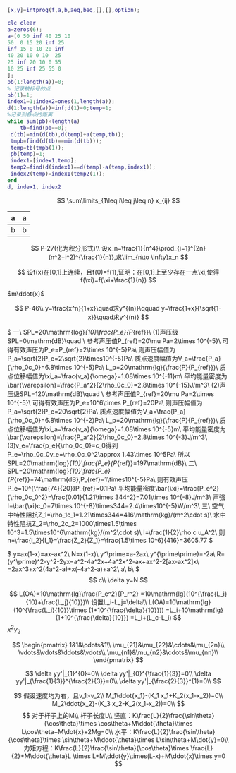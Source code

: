 <!-- <script type="text/javascript" src="http://cdn.mathjax.org/mathjax/latest/MathJax.js?config=default"></script> -->


```matlab
[x,y]=intprog(f,a,b,aeq,beq,[],[],option);
```
```matlab
clc clear
a=zeros(6);
a=[0 50 inf 40 25 10
50  0 15 20 inf 25
inf 15 0 10 20 inf
40 20 10 0 10  25
25 inf 20 10 0 55
10 25 inf 25 55 0
];
pb(1:length(a))=0;
% 记录被标号的点
pb(1)=1;
index1=1;index2=ones(1,length(a));
d(1:length(a))=inf;d(1)=0;temp=1;
%记录到各点的距离
while sum(pb)<length(a)
	tb=find(pb==0);
 d(tb)=min(d(tb),d(temp)+a(temp,tb));
 tmpb=find(d(tb)==min(d(tb)));
 temp=tb(tmpb(1));
 pb(temp)=1;
 index1=[index1,temp];
 temp2=find(d(index1)==d(temp)-a(temp,index1));
 index2(temp)=index1(temp2(1));
end
d, index1, index2
```



$$
\sum\limits_{1\leq i\leq j\leq n} x_{ij}
$$


| a   | a   |
| --- | --- |
| b   | b   |$$



$$
P-27(化为积分形式)\\
设x_n=\frac{1}{n^4}\prod_{i=1}^{2n}(n^2+i^2)^{\frac{1}{n}},求\lim_{n\to \infty}x_n
$$

$$
设f(x)在[0,1]上连续，且f(0)=f(1),证明：在[0,1]上至少存在一点\xi,使得f(\xi)=f(\xi+\frac{1}{n})
$$


$m\ddot{x}$

$$
P-46\\
y=\frac{x^n}{1+x}\quad求y^{(n)}\qquad
y=\frac{1+x}{\sqrt{1-x}}\quad求y^{(n)}
$$

$
一\\
SPL=20\mathrm{log}_{10}\frac{P_e}{P_{ref}}\\
(1)声压级SPL=0\mathrm{dB}\quad \\
参考声压值P_{ref}=20\mu Pa=2\times 10^{-5}\\
可得有效声压为P_e=P_{ref}=2\times 10^{-5}Pa\\
则声压幅值为P_a=\sqrt{2}P_e=2\sqrt{2}\times10^{-5}Pa\\
质点速度幅值为V_a=\frac{P_a}{\rho_0c_0}=6.8\times 10^{-5}Pa\\
L_p=20\mathrm{lg}(\frac{P}{P_{ref}})\\
质点位移幅值为\xi_a=\frac{v_a}{\omega}=1.08\times 10^{-11}m\\
平均能量密度为\bar{\varepsilon}=\frac{P_a^2}{2\rho_0c_0}=2.8\times 10^{-15}J/m^3\\
(2)声压级SPL=120\mathrm{dB}\quad \\
参考声压值P_{ref}=20\mu Pa=2\times 10^{-5}\\
可得有效声压为P_e=10^6\times P_{ref}=20Pa\\
则声压幅值为P_a=\sqrt{2}P_e=20\sqrt{2}Pa\\
质点速度幅值为V_a=\frac{P_a}{\rho_0c_0}=6.8\times 10^{-2}Pa\\
L_p=20\mathrm{lg}(\frac{P}{P_{ref}})\\
质点位移幅值为\xi_a=\frac{v_a}{\omega}=1.08\times 10^{-5}m\\
平均能量密度为\bar{\varepsilon}=\frac{P_a^2}{2\rho_0c_0}=2.8\times 10^{-3}J/m^3\\
(3)v_e=\frac{p_e}{\rho_0c_0}=c_0得到P_e=\rho_0c_0v_e=\rho_0c_0^2\approx 1.43\times 10^5Pa\\
所以SPL=20\mathrm{log}_{10}\frac{P_e}{P_{ref}}=197\mathrm{dB}\\
二\\
SPL=20\mathrm{log}_{10}\frac{P_e}{P_{ref}}=74\mathrm{dB},P_{ref}=1\times10^{-5}Pa\\
则有效声压P_e=10^{\frac{74}{20}}P_{ref}=0.1Pa\\
平均能量密度\bar{\xi}=\frac{P_e^2}{\rho_0c_0^2}=\frac{0.01}{1.21\times 344^2}=7.01\times 10^{-8}J/m^3\\
声强I=\bar{\xi}c_0=7\times 10^{-8}\times344=2.4\times10^{-5}W/m^3\\
三\\
空气中特性阻抗Z_1=\rho_1c_1=1.21\times344=416\mathrm{kg}/(m^2\cdot s)\\
水中特性阻抗Z_2=\rho_2c_2=1000\times1.5\times 10^3=1.5\times10^6\mathrm{kg}/(m^2\cdot s)\\
I=\frac{1}{2}\rho c u_A^2\\
则n=\frac{I_2}{I_1}=\frac{Z_2}{Z_1}=\frac{1.5\times 10^6}{416}=3605.77
$



$
y=ax(1-x)=ax-ax^2\\
N=x(1-x)\\
y^\prime=a-2ax\\
y^{\prime\prime}=-2a\\
R=(y^\prime)^2-y^2-2yx=a^2-4a^2x+4a^2x^2-ax+ax^2-2[ax-ax^2]x\\
=2ax^3+x^2(4a^2-a)+x(-4a^2-a)+a^2\\
a\\
b\\
$
$$
c\\
\delta y=N
$$


$$
L(OA)=10\mathrm{lg}\frac{P_e^2}{P_r^2}
=10\mathrm{lg}(10^{\frac{L_i}{10}+\frac{L_j}{10}})\\
设置L_i-L_j=\delta\\
L(OA)=10\mathrm{lg}(10^{\frac{L_i}{10}}\times (1+10^{\frac{\delta}{10}}))
=L_i+10\mathrm{lg}(1+10^{\frac{\delta}{10}})
=L_i+(L_c-L_i)
$$
$x^2y_2$

$$
\begin{pmatrix}
	1&1&\cdots&1\\
	\mu_{21}&\mu_{22}&\cdots&\mu_{2n}\\
	\vdots&\vdots&\ddots&\vdots\\
	\mu_{n1}&\mu_{n2}&\cdots&\mu_{nn}\\
\end{pmatrix}
$$

$$
\delta yy'|_{1}^{0}=0\\
\delta yy'|_{0}^{\frac{1}{3}}=0\\
\delta yy'|_{\frac{1}{3}}^{\frac{2}{3}}=0\\
\delta yy'|_{\frac{2}{3}}^{1}=0\\
$$




$$
假设速度均为右，且v_1>v_2\\
M_1\ddot{x_1}-(K_1 x_1+K_2(x_1-x_2))=0\\
M_2\ddot{x_2}-(K_3 x_2-K_2(x_1-x_2))=0\\
$$
$$
对于杆子上的M\\
杆子长度L\\
竖直：K\frac{L}{2}\frac{\sin\theta}{\cos\theta}\times \cos\theta+M\ddot{\theta}\times L\cos\theta+M\dot{x}+2Mg=0\\
水平：K\frac{L}{2}\frac{\sin\theta}{\cos\theta}\times \sin\theta+M\ddot{\theta}\times L\sin\theta+M\dot{y}=0\\
力矩方程：K\frac{L}{2}\frac{\sin\theta}{\cos\theta}\times \frac{L}{2}+M\ddot{\theta}L \times L+M\ddot{y}\times(L-x)+M\ddot{x}\times y=0
$$

